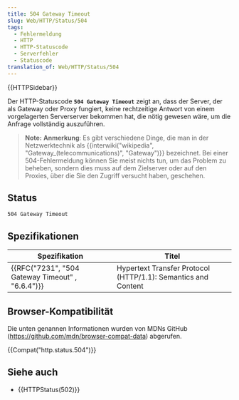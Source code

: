 ```yaml
---
title: 504 Gateway Timeout
slug: Web/HTTP/Status/504
tags:
  - Fehlermeldung
  - HTTP
  - HTTP-Statuscode
  - Serverfehler
  - Statuscode
translation_of: Web/HTTP/Status/504
---
```

{{HTTPSidebar}}

Der HTTP-Statuscode **`504 Gateway Timeout`** zeigt an, dass der Server, der als Gateway oder Proxy fungiert, keine rechtzeitige Antwort von einem vorgelagerten Serverserver bekommen hat, die nötig gewesen wäre, um die Anfrage vollständig auszuführen.

> **Note:** **Anmerkung**: Es gibt verschiedene Dinge, die man in der Netzwerktechnik als {{interwiki("wikipedia", "Gateway_(telecommunications)", "Gateway")}} bezeichnet. Bei einer 504-Fehlermeldung können Sie meist nichts tun, um das Problem zu beheben, sondern dies muss auf dem Zielserver oder auf den Proxies, über die Sie den Zugriff versucht haben, geschehen.

## Status

    504 Gateway Timeout

## Spezifikationen

| Spezifikation                                                    | Titel                                                         |
| ---------------------------------------------------------------- | ------------------------------------------------------------- |
| {{RFC("7231", "504 Gateway Timeout" , "6.6.4")}} | Hypertext Transfer Protocol (HTTP/1.1): Semantics and Content |

## Browser-Kompatibilität

Die unten genannen Informationen wurden von MDNs GitHub (<https://github.com/mdn/browser-compat-data>) abgerufen.

{{Compat("http.status.504")}}

## Siehe auch

- {{HTTPStatus(502)}}
